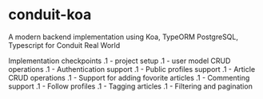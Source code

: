 # conduit-koa

A modern backend implementation using Koa, TypeORM PostgreSQL, Typescript for Conduit Real World


Implementation checkpoints
.1 - project setup
.1 - user model CRUD operations
.1 - Authentication support
.1 - Public profiles support
.1 - Article CRUD operations
.1 - Support for adding fovorite articles
.1 - Commenting support
.1 - Follow profiles
.1 - Tagging articles
.1 - Filtering and pagination

